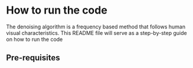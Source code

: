 # How to run the code
The denoising algorithm is a frequency based method that follows human visual characteristics. This README file will serve as a step-by-step guide on how to run the code 
## Pre-requisites
